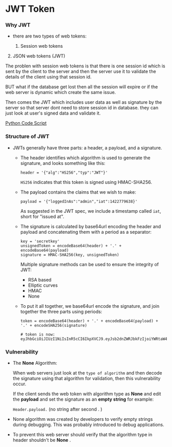 # JWT Token

### Why JWT

* there are two types of web tokens:

  1. Session web tokens
2. JSON web tokens (JWT)

  The problen with session web tokens is that there is one session id which is sent by the client to the server and then the server use it to validate the details of the client using that session id.

BUT what if the database get lost then all the session will expire or if the web server is dynamic which create the same issue.

Then comes the JWT which includes user data as well as signature by the server so that server dont need to store session id in database. they can just look at user's signed data and validate it.

[Python Code Script](jwt_none_vuln.py)

### Structure of JWT

* JWTs generally have three parts: a header, a payload, and a signature.

  * The header identifies which algorithm is used to generate the signature, and looks something like this:

    ```
    header = '{"alg":"HS256","typ":"JWT"}'
    ```

    `HS256` indicates that this token is signed using HMAC-SHA256.

  * The payload contains the claims that we wish to make:

    ```
    payload = '{"loggedInAs":"admin","iat":1422779638}'
    ```

    As suggested in the JWT spec, we include a timestamp called `iat`, short for "issued at".
    
  * The signature is calculated by base64url encoding the header and payload and concatenating them with a period as a separator:
  
    ```
    key = 'secretkey'
    unsignedToken = encodeBase64(header) + '.' + encodeBase64(payload)
    signature = HMAC-SHA256(key, unsignedToken)
    ```
  
    Multiple signature methods can be used to ensure the integrity of JWT:
  
    - RSA based
    - Elliptic curves
    - HMAC
    - None
  
  * To put it all together, we base64url encode the signature, and join together the three parts using periods:
  
    ```
    token = encodeBase64(header) + '.' + encodeBase64(payload) + '.' + encodeSHA256(signature)
    
    # token is now:
    eyJhbGciOiJIUzI1NiIsInR5cCI6IkpXVCJ9.eyJsb2dnZWRJbkFzIjoiYWRtaW4iLCJpYXQiOjE0MjI3Nzk2Mzh9.gzSraSYS8EXBxLN_oWnFSRgCzcmJmMjLiuyu5CSpyHI
    ```

### Vulnerability

* The **None** Algorithm:

  When web servers just look at the `type of algorithm` and then decode the signature using that algorithm for validation, then this vulnerability occur.

  If the client sends the web token with algorithm type as **None** and edit the **payload** and set the signature as an **empty string** for example:

  `Header.payload.` (no string after second . )

* None algorithm was created by developers to verify empty strings during debugging. This was probably introduced to debug applications. 

* To prevent this web server should verify that the algorithm type in header shouldn't be **None** .